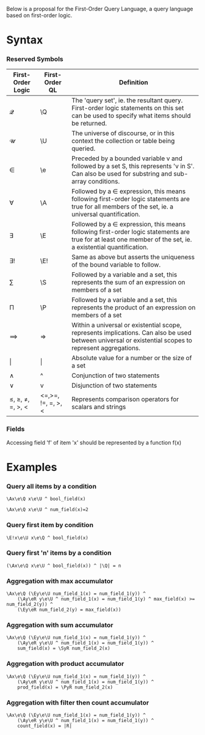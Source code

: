 Below is a proposal for the First-Order Query Language, a query language based on first-order logic.

# Syntax

### Reserved Symbols

| First-Order Logic| First-Order QL     | Definition |
| ---------------- | ------------------ | ---------- |
| 𝓠                | \Q                 | The 'query set', ie. the resultant query. First-order logic statements on this set can be used to specify what items should be returned. |
| 𝓤                |  \U                | The universe of discourse, or in this context the collection or table being queried. |
| ∈                | \e                 | Preceded by a bounded variable v and followed by a set S, this represents 'v in S'. Can also be used for substring and sub-array conditions. |
| ∀                | \A                 | Followed by a ∈ expression, this means following first-order logic statements are true for all members of the set, ie. a universal quantification. |
| ∃                | \E                 | Followed by a ∈ expression, this means following first-order logic statements are true for at least one member of the set, ie. a existential quantification. |
| ∃!               | \E!                | Same as above but asserts the uniqueness of the bound variable to follow. |
| ∑	               | \S                 | Followed by a variable and a set, this represents the sum of an expression on members of a set |
| Π                | \P                 | Followed by a variable and a set, this represents the product of an expression on members of a set |
| ⟹               | =>                 | Within a universal or existential scope, represents implications. Can also be used between universal or existential scopes to represent aggregations. |
| &#124;           | &#124;             | Absolute value for a number or the size of a set |
| ∧                | ^                  | Conjunction of two statements |
| ∨                | v                  | Disjunction of two statements |
| ≤, ≥, ≠, =, >, < | <=,>=, !=, =, >, < | Represents comparison operators for scalars and strings |

### Fields

Accessing field 'f' of item 'x' should be represented by a function f(x)

# Examples

### Query all items by a condition
```
\Ax\e\Q x\e\U ^ bool_field(x)
```

```
\Ax\e\Q x\e\U ^ num_field(x)=2
```

### Query first item by condition
```
\E!x\e\U x\e\Q ^ bool_field(x)
```

### Query first 'n' items by a condition
```
(\Ax\e\Q x\e\U ^ bool_field(x)) ^ |\Q| = n
```

### Aggregation with max accumulator
```
\Ax\e\Q (\Ey\e\U num_field_1(x) = num_field_1(y)) ^
    (\Ay\eR y\e\U ^ num_field_1(x) = num_field_1(y) ^ max_field(x) >= num_field_2(y)) ^
    (\Ey\eR num_field_2(y) = max_field(x))
```

### Aggregation with sum accumulator
```
\Ax\e\Q (\Ey\e\U num_field_1(x) = num_field_1(y)) ^
    (\Ay\eR y\e\U ^ num_field_1(x) = num_field_1(y)) ^
    sum_field(x) = \SyR num_field_2(x)
```

### Aggregation with product accumulator
```
\Ax\e\Q (\Ey\e\U num_field_1(x) = num_field_1(y)) ^
    (\Ay\eR y\e\U ^ num_field_1(x) = num_field_1(y)) ^
    prod_field(x) = \PyR num_field_2(x)
```

### Aggregation with filter then count accumulator
```
\Ax\e\Q (\Ey\e\U num_field_1(x) = num_field_1(y)) ^
    (\Ay\eR y\e\U ^ num_field_1(x) = num_field_1(y)) ^
    count_field(x) = |R|
```